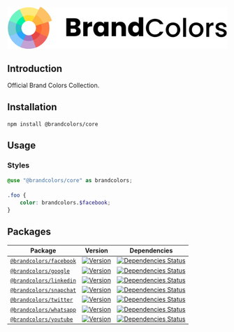 <div align="center">

![Brand Colors](.github/logo.svg)

</div>

## Introduction

Official Brand Colors Collection.

## Installation

```shell
npm install @brandcolors/core
```

## Usage

### Styles

```scss
@use "@brandcolors/core" as brandcolors;

.foo {
    color: brandcolors.$facebook;
}
```

## Packages

| Package                                                                                            | Version                                                                                                                | Dependencies                                                                                                                                                                                      |
|----------------------------------------------------------------------------------------------------|------------------------------------------------------------------------------------------------------------------------|---------------------------------------------------------------------------------------------------------------------------------------------------------------------------------------------------|
| [`@brandcolors/facebook`](https://github.com/allegorylabs/brandcolors/blob/main/packages/facebook) | [![Version](https://flat.badgen.net/npm/v/@brandcolors/facebook)](https://www.npmjs.com/package/@brandcolors/facebook) | [![Dependencies Status](https://david-dm.org/allegorylabs/brandcolors/status.svg?style=flat-square&path=packages/facebook)](https://david-dm.org/allegorylabs/brandcolors?path=packages/facebook) |
| [`@brandcolors/google`](https://github.com/allegorylabs/brandcolors/blob/main/packages/google)     | [![Version](https://flat.badgen.net/npm/v/@brandcolors/google)](https://www.npmjs.com/package/@brandcolors/google)     | [![Dependencies Status](https://david-dm.org/allegorylabs/brandcolors/status.svg?style=flat-square&path=packages/google)](https://david-dm.org/allegorylabs/brandcolors?path=packages/google)     |
| [`@brandcolors/linkedin`](https://github.com/allegorylabs/brandcolors/blob/main/packages/linkedin) | [![Version](https://flat.badgen.net/npm/v/@brandcolors/linkedin)](https://www.npmjs.com/package/@brandcolors/linkedin) | [![Dependencies Status](https://david-dm.org/allegorylabs/brandcolors/status.svg?style=flat-square&path=packages/linkedin)](https://david-dm.org/allegorylabs/brandcolors?path=packages/linkedin) |
| [`@brandcolors/snapchat`](https://github.com/allegorylabs/brandcolors/blob/main/packages/snapchat) | [![Version](https://flat.badgen.net/npm/v/@brandcolors/snapchat)](https://www.npmjs.com/package/@brandcolors/snapchat) | [![Dependencies Status](https://david-dm.org/allegorylabs/brandcolors/status.svg?style=flat-square&path=packages/snapchat)](https://david-dm.org/allegorylabs/brandcolors?path=packages/snapchat) |
| [`@brandcolors/twitter`](https://github.com/allegorylabs/brandcolors/blob/main/packages/twitter)   | [![Version](https://flat.badgen.net/npm/v/@brandcolors/twitter)](https://www.npmjs.com/package/@brandcolors/twitter)   | [![Dependencies Status](https://david-dm.org/allegorylabs/brandcolors/status.svg?style=flat-square&path=packages/twitter)](https://david-dm.org/allegorylabs/brandcolors?path=packages/twitter)   |
| [`@brandcolors/whatsapp`](https://github.com/allegorylabs/brandcolors/blob/main/packages/whatsapp) | [![Version](https://flat.badgen.net/npm/v/@brandcolors/whatsapp)](https://www.npmjs.com/package/@brandcolors/whatsapp) | [![Dependencies Status](https://david-dm.org/allegorylabs/brandcolors/status.svg?style=flat-square&path=packages/whatsapp)](https://david-dm.org/allegorylabs/brandcolors?path=packages/whatsapp) |
| [`@brandcolors/youtube`](https://github.com/allegorylabs/brandcolors/blob/main/packages/youtube)   | [![Version](https://flat.badgen.net/npm/v/@brandcolors/youtube)](https://www.npmjs.com/package/@brandcolors/youtube)   | [![Dependencies Status](https://david-dm.org/allegorylabs/brandcolors/status.svg?style=flat-square&path=packages/youtube)](https://david-dm.org/allegorylabs/brandcolors?path=packages/youtube)   |

